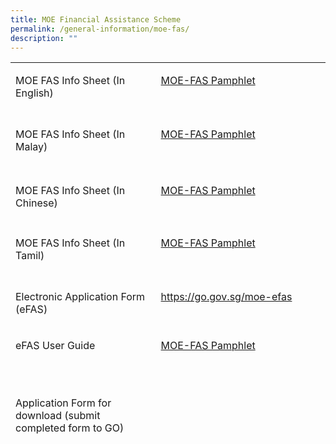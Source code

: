 ```yaml
---
title: MOE Financial Assistance Scheme
permalink: /general-information/moe-fas/
description: ""
---
```

<table height="602" width="663">
  <tbody><tr>
    <td valign="top" height="86" width="312"><p>MOE FAS Info Sheet (In English)</p></td>
    <td valign="top" width="312"><p><a href="files/GO%20PDF/moe%20fas%20info%20sheet%20(in%20english).pdf">MOE-FAS Pamphlet</a></p></td>
  </tr>
  <tr>
    <td valign="top" height="90" width="312"><p>MOE FAS Info Sheet (In Malay)</p></td>
    <td valign="top" width="312"><p><a href="files/GO%20PDF/moe%20fas%20info%20sheet%20(in%20malay).pdf">MOE-FAS Pamphlet</a></p></td>
  </tr>
  <tr>
    <td valign="top" height="84" width="312"><p>MOE FAS Info Sheet (In Chinese)</p></td>
    <td valign="top" width="312"><p><a href="files/GO%20PDF/moe%20fas%20info%20sheet%20(in%20chinese).pdf">MOE-FAS Pamphlet</a></p></td>
  </tr>
  <tr>
    <td valign="top" height="86" width="312"><p>MOE FAS Info Sheet (In Tamil)</p></td>
    <td valign="top" width="312"><p><a href="files/GO%20PDF/moe%20fas%20info%20sheet%20(in%20tamil).pdf">MOE-FAS Pamphlet</a></p></td>
  </tr>
  <tr>
    <td valign="top" height="54" width="312"><p>Electronic Application Form (eFAS)</p></td>
    <td valign="top" width="312"><p><a href="https://form.gov.sg/64e2f8f73f582600139f54ac">https://go.gov.sg/moe-efas</a></p></td>
  </tr>
  <tr>
    <td valign="top" height="92" width="312"><p>eFAS User Guide</p></td>
    <td valign="top" width="312"><p><a href="files/GO%20PDF/moe%20fas%20info%20sheet%20(in%20english).pdf">MOE-FAS Pamphlet</a></p></td>
  </tr>
  <tr>
    <td valign="top" width="312"><p>Application Form for download (submit    completed form to GO)</p></td>
    <td valign="top" width="312"><p>&nbsp;</p></td>
  </tr>
</tbody></table>


